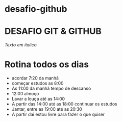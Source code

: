# desafio-github
# DESAFIO GIT & GITHUB

*Texto em italico*

# **Rotina todos os dias**

- acordar 7:20 da manhã
- começar estudos as 8:00 
- As 11:00 da manhã tempo de descanso
- 12:00 almoço
- Lavar a louça até as 14:00
- A partir das 14:00 até as 18:00 continuar os estudos
- Jantar, entre as 19:00 até as 20:30
- A partir dai estou livre para fazer o que quiser 
